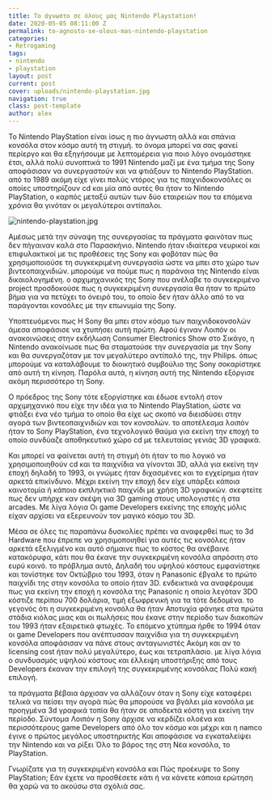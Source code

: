 ```yaml
---
title: Το άγνωστο σε όλους μας Nintendo Playstation!
date: 2020-05-05 08:11:00 Z
permalink: to-agnosto-se-olous-mas-nintendo-playstation
categories:
- Retrogaming
tags:
- nintendo
- playstation
layout: post
current: post
cover: uploads/nintendo-playstation.jpg
navigation: true
class: post-template
author: alex
---
```


Το Nintendo PlayStation είναι ίσως η πιο άγνωστη αλλά και σπάνια κονσόλα στον κόσμο αυτή τη στιγμή.  το όνομα μπορεί να σας φανεί περίεργο και θα εξηγήσουμε με λεπτομέρεια για ποιο λόγο ονομάστηκε έτσι,  αλλά πολύ συνοπτικά το 1991 Nintendo μαζί με ένα τμήμα της Sony αποφάσισαν να συνεργαστούν και να φτιάξουν το Nintendo PlayStation.  από το 1989 ακόμη είχε γίνει πολύς ντόρος για τις παιχνιδοκονσόλες οι οποίες υποστηρίζουν cd και μία από αυτές θα ήταν το Nintendo PlayStation,  ο καρπός μεταξύ αυτών των δύο εταιρειών που τα επόμενα χρόνια θα γινόταν οι μεγαλύτεροι αντίπαλοι.

![nintendo-playstation.jpg](/site/uploads/nintendo-playstation.jpg)

Αμέσως μετά την σύναψη της συνεργασίας τα πράγματα φαινόταν πως δεν πήγαιναν καλά στο Παρασκήνιο.  Nintendo ήταν ιδιαίτερα νευρικοί και επιφυλακτικοί με τις  προθέσεις της Sony  και φοβόταν πώς θα χρησιμοποιούσε τη συγκεκριμένη συνεργασία ώστε να μπει στο χώρο των βιντεοπαιχνιδιών.  μπορούμε να πούμε πως η παράνοια της Nintendo είναι δικαιολογημένη. ο αρχιμηχανικός της Sony που ανέλαβε το συγκεκριμένο project προσδοκούσε πως η συγκεκριμένη συνεργασία θα ήταν το πρώτο βήμα για να πετύχει το όνειρό του, το οποίο δεν ήταν άλλο από το να παράγονται κονσόλες με την επωνυμία της Sony.

Υποπτευόμενοι πως Η Sony θα μπει στον κόσμο των παιχνιδοκονσολών  άμεσα αποφάσισε να χτυπήσει αυτή πρώτη.  Αφού έγιναν Λοιπόν οι ανακοινώσεις στην εκδήλωση Cοnsumer Electronics Show στο Σικάγο, η Nintendo ανακοίνωσε πως θα σταματούσε την συνεργασία με την Sony και θα συνεργαζόταν με τον μεγαλύτερο αντίπαλό της, την Philips.  όπως μπορούμε να καταλάβουμε το διοικητικό συμβούλιο της Sony σοκαρίστηκε  από αυτή τη  κίνηση.  Παρόλα αυτά,  η κίνηση αυτή της Nintendo εξόργισε ακόμη περισσότερο τη Sony.

Ο πρόεδρος της Sony τότε εξοργίστηκε και έδωσε εντολή στον αρχιμηχανικό που είχε την ιδέα για το Nintendo PlayStation, ώστε να φτιάξει ένα νέο τμήμα το οποίο θα  είχε ως σκοπό να διεισδύσει στην αγορά των βιντεοπαιχνιδιών και τον κονσολών.  το αποτέλεσμα λοιπόν ήταν το Sony PlayStation,  ένα τεχνολογικό θαύμα για εκείνη την εποχή το οποίο συνδύαζε αποθηκευτικό χώρο cd με τελευταίας γενιάς 3D γραφικά.

Και μπορεί να φαίνεται αυτή τη στιγμή ότι ήταν το πιο λογικό να χρησιμοποιηθούν cd και τα παιχνίδια να γίνονται 3D,  αλλά για εκείνη την εποχή δηλαδή το 1993,  οι γνώμες ήταν διχασμένες και το εγχείρημα ήταν αρκετά επικίνδυνο.  Μέχρι εκείνη την εποχή δεν είχε υπάρξει κάποια καινοτομία ή κάποιο εκπληκτικό παιχνίδι με χρήση 3D γραφικών.  σκεφτείτε  πως δεν υπήρχε καν σκέψη για 3D gaming στους υπολογιστές ή στα arcades.  Με λίγα λόγια Οι game Developers εκείνης της εποχής μόλις είχαν αρχίσει να εξερευνούν τον μαγικό κόσμο του 3D.

Μέσα σε όλες τις παραπάνω δυσκολίες πρέπει να αναφερθεί πως το 3d Hardware που έπρεπε να χρησιμοποιηθεί για αυτές τις κονσόλες ήταν αρκετά εξελιγμένο και αυτό σήμαινε πως το κόστος θα ανέβαινε κατακόρυφα,  κάτι που θα έκανε την συγκεκριμένη κονσόλα απρόσιτη στο ευρύ κοινό.  το πρόβλημα αυτό,  Δηλαδή του υψηλού κόστους εμφανίστηκε και τονίστηκε τον Οκτώβριο του 1993,  όταν η Panasonic έβγαλε το πρώτο παιχνίδι της στην κονσόλα το οποίο ήταν 3D. ενδεικτικά να αναφέρουμε πως για εκείνη την εποχή η κονσόλα της Panasonic η οποία λεγόταν 3DO  κόστιζε περίπου  700 δολάρια,  τιμή εξωφρενική για τα τότε δεδομένα.  το γεγονός ότι η συγκεκριμένη κονσόλα θα ήταν Αποτυχία φάνηκε στα πρώτα στάδια κιόλας μιας και οι πωλήσεις που έκανε στην περίοδο των διακοπών του 1993 ήταν εξαιρετικά φτωχές. Το επόμενο χτύπημα ήρθε το 1994 όταν οι game Developers που ανέπτυσσαν παιχνίδια για τη συγκεκριμένη κονσόλα αποφάσισαν να πάνε στους ανταγωνιστές Ακόμη και αν το licensing cost ήταν πολύ μεγαλύτερο, έως και τετραπλάσιο.  με λίγα λόγια ο συνδυασμός υψηλού κόστους και έλλειψη υποστήριξης από τους Developers έκαναν την επιλογή της συγκεκριμένης κονσόλας Πολύ κακή επιλογή.

τα πράγματα βέβαια άρχισαν να αλλάζουν όταν η Sony είχε καταφέρει τελικά να πείσει την αγορά πώς θα μπορούσε να βγάλει μία κονσόλα με προηγμένα 3d γραφικά τοπία θα ήταν σε αποδεκτά κόστη για εκείνη την περίοδο. Σύντομα Λοιπόν η Sony άρχισε να κερδίζει ολοένα και περισσότερους game Developers από όλο τον κόσμο και μέχρι και η namco έγινε ο πρώτος μεγάλος υποστηρικτής Και αποφάσισε να εγκαταλείψει την Nintendo και να ρίξει Όλο το βάρος της στη Νέα κονσόλα, το PlayStation. 

Γνωρίζατε για τη συγκεκριμένη κονσόλα  και Πώς προέκυψε το Sony PlayStation;  Εάν έχετε να προσθέσετε κάτι ή να κάνετε κάποια ερώτηση θα χαρώ να το ακούσω στα σχόλιά σας.
